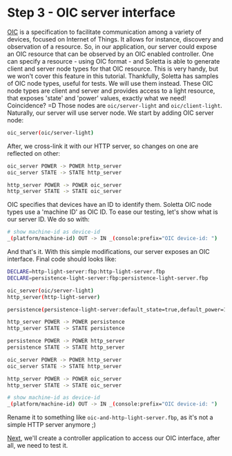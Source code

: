 # Step 3 - OIC server interface

[OIC](http://openinterconnect.org/) is a specification to facilitate
communication among a variety of devices, focused on Internet of Things.
It allows for instance, discovery and observation of a resource. So, in
our application, our server could expose an OIC resource that can be
observed by an OIC enabled controller.
One can specify a resource - using OIC format - and Soletta is able to
generate client and server node types for that OIC resource. This is very
handy, but we won't cover this feature in this tutorial. Thankfully,
Soletta has samples of OIC node types, useful for tests. We will use
them instead. These OIC node types are client and server and provides
access to a light resource, that exposes 'state' and 'power' values,
exactly what we need! Coincidence? =D
Those nodes are `oic/server-light` and `oic/client-light`. Naturally,
our server will use server node.
We start by adding OIC server node:

```sh
oic_server(oic/server-light)
```

After, we cross-link it with our HTTP server, so changes on one
are reflected on other:

```sh
oic_server POWER -> POWER http_server
oic_server STATE -> STATE http_server

http_server POWER -> POWER oic_server
http_server STATE -> STATE oic_server
```

OIC specifies that devices have an ID to identify them. Soletta OIC
node types use a 'machine ID' as OIC ID. To ease our testing, let's
show what is our server ID. We do so with:

```sh
# show machine-id as device-id
_(platform/machine-id) OUT -> IN _(console:prefix="OIC device-id: ")
```

And that's it. With this simple modifications, our server exposes an
OIC interface. Final code should looks like:

```sh
DECLARE=http-light-server:fbp:http-light-server.fbp
DECLARE=persistence-light-server:fbp:persistence-light-server.fbp

oic_server(oic/server-light)
http_server(http-light-server)

persistence(persistence-light-server:default_state=true,default_power=100)

http_server POWER -> POWER persistence
http_server STATE -> STATE persistence

persistence POWER -> POWER http_server
persistence STATE -> STATE http_server

oic_server POWER -> POWER http_server
oic_server STATE -> STATE http_server

http_server POWER -> POWER oic_server
http_server STATE -> STATE oic_server

# show machine-id as device-id
_(platform/machine-id) OUT -> IN _(console:prefix="OIC device-id: ")
```

Rename it to something like `oic-and-http-light-server.fbp`, as it's not
a simple HTTP server anymore ;)

[Next](../step4/tutorial.md), we'll create a controller application to access our OIC interface,
after all, we need to test it.
